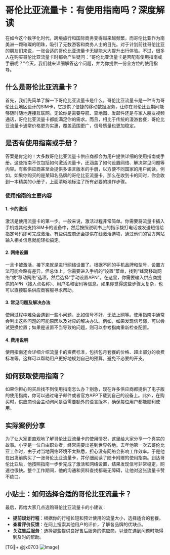 # 哥伦比亚流量卡：有使用指南吗？深度解读

在如今这个数字化时代，跨境旅行和国际商务变得越来越频繁，而哥伦比亚作为南美洲一颗璀璨的明珠，吸引了无数游客和商务人士的目光。对于计划前往哥伦比亚的朋友们来说，一张合适的哥伦比亚流量卡无疑能大大提升出行体验。不过，很多人在购买哥伦比亚流量卡时都会产生疑问：“哥伦比亚流量卡是否配有使用指南或手册呢？”今天，我们就来详细解答这个问题，并为你提供一份全方位的使用指导。

## 什么是哥伦比亚流量卡？

首先，我们先简单了解一下哥伦比亚流量卡是什么。哥伦比亚流量卡是一种专为哥伦比亚地区设计的SIM卡，它提供了便捷的移动数据服务，让你在哥伦比亚期间能够随时随地连接互联网。无论你是需要导航、查地图、发邮件还是与家人朋友视频通话，哥伦比亚流量卡都能满足你的需求。而且，相比于传统的漫游套餐，哥伦比亚流量卡通常价格更为实惠，覆盖范围更广，信号质量也更加稳定。

## 是否有使用指南或手册？

答案是肯定的！大多数哥伦比亚流量卡供应商都会为用户提供详细的使用指南或手册。这些指南不仅包括如何激活流量卡，还涵盖了如何设置网络、解决常见问题等内容。有些供应商甚至会提供多语言版本的手册，以方便不同国家的用户阅读。例如，如果你购买的是某知名品牌的哥伦比亚流量卡，那么在收到卡的同时，你会收到一本精美的小册子，上面清晰地标注了所有必要的操作步骤。

### 使用指南的主要内容

#### 1. **卡的激活**
   激活是使用流量卡的第一步。一般来说，激活过程非常简单。你需要将流量卡插入手机或其他支持SIM卡的设备中，然后按照说明书上的指示拨打电话或发送短信给指定号码即可完成激活。有些供应商还会提供在线激活选项，通过他们的官方网站输入相关信息就能轻松搞定。

#### 2. **网络设置**
   一旦卡被激活，接下来就是进行网络设置了。根据不同的手机品牌和型号，设置方法可能会略有差异。但总体上，你需要进入手机的“设置”菜单，找到“蜂窝移动网络”或“移动网络”选项，然后选择“手动设置APN”。在这里，你需要输入供应商提供的APN（接入点名称）、用户名和密码等信息。如果你觉得这些步骤太复杂，也可以直接联系供应商客服寻求帮助。

#### 3. **常见问题及解决办法**
   使用过程中难免会遇到一些小问题，比如信号不好、无法上网等。使用指南中通常会列出这些问题的可能原因以及对应的解决办法。例如，如果发现信号弱，可以尝试更换位置；如果是设置不当导致的问题，则可以参考指南重新检查配置。

#### 4. **费用说明**
   使用指南还会详细介绍流量卡的资费标准，包括包月套餐的价格、超出部分的收费标准等。这样可以帮助用户更好地规划自己的预算，避免不必要的开支。

## 如何获取使用指南？

如果你担心购买后找不到使用指南怎么办？别急，现在许多供应商都提供了电子版的使用指南，你可以通过电子邮件或者官方APP下载到自己的设备上。此外，在购买时，供应商也会主动询问是否需要额外的语言版本，确保每位用户都能顺利使用。

## 实际案例分享

为了让大家更直观地了解哥伦比亚流量卡的使用情况，这里给大家分享一个真实的故事。小李是一位自由职业者，经常需要出差到世界各地。去年他第一次去哥伦比亚工作时，由于对当地网络环境不太熟悉，担心没有网络会影响工作效率。于是他在出发前购买了一张哥伦比亚流量卡，并仔细阅读了随卡附赠的使用指南。到达哥伦比亚后，他按照指南一步步完成了激活和网络设置，结果发现信号非常稳定，网速也很快。整个工作期间，他的沟通和资料查找都毫无障碍，让他对这张流量卡赞不绝口。

## 小贴士：如何选择合适的哥伦比亚流量卡？

最后，再给大家几点选购哥伦比亚流量卡的小建议：

- **提前规划行程**：根据你的行程长短和预计使用的流量大小，选择适合的套餐。
- **查看评价反馈**：在网上搜索其他用户的评价，了解各品牌的优缺点。
- **关注售后服务**：选择那些提供良好售后服务的供应商，以便在遇到问题时能得到及时的帮助。

[TG💪+ @jx0703 ![Image](https://github.com/user-attachments/assets/dbca1d08-cadb-493c-b0ec-ad6f7a83f270)]